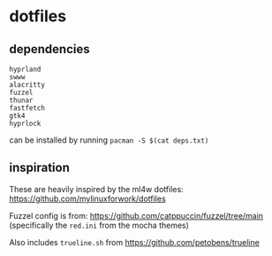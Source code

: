 # dotfiles

## dependencies
```
hyprland
swww
alacritty
fuzzel
thunar
fastfetch
gtk4
hyprlock
```
can be installed by running `pacman -S $(cat deps.txt)`

## inspiration

These are heavily inspired by the ml4w dotfiles: https://github.com/mylinuxforwork/dotfiles

Fuzzel config is from: https://github.com/catppuccin/fuzzel/tree/main (specifically the `red.ini` from the mocha themes)

Also includes `trueline.sh` from  https://github.com/petobens/trueline
